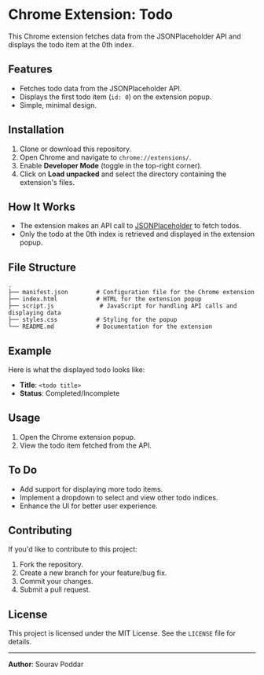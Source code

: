 # Chrome Extension: Todo

This Chrome extension fetches data from the JSONPlaceholder API and displays the todo item at the 0th index.

## Features

- Fetches todo data from the JSONPlaceholder API.
- Displays the first todo item (`id: 0`) on the extension popup.
- Simple, minimal design.

## Installation

1. Clone or download this repository.
2. Open Chrome and navigate to `chrome://extensions/`.
3. Enable **Developer Mode** (toggle in the top-right corner).
4. Click on **Load unpacked** and select the directory containing the extension's files.

## How It Works

- The extension makes an API call to [JSONPlaceholder](https://jsonplaceholder.typicode.com/) to fetch todos.
- Only the todo at the 0th index is retrieved and displayed in the extension popup.

## File Structure

```
.
├── manifest.json        # Configuration file for the Chrome extension
├── index.html           # HTML for the extension popup
├── script.js             # JavaScript for handling API calls and displaying data
├── styles.css           # Styling for the popup
└── README.md            # Documentation for the extension
```

## Example

Here is what the displayed todo looks like:

- **Title**: `<todo title>`
- **Status**: Completed/Incomplete

## Usage

1. Open the Chrome extension popup.
2. View the todo item fetched from the API.

## To Do

- Add support for displaying more todo items.
- Implement a dropdown to select and view other todo indices.
- Enhance the UI for better user experience.

## Contributing

If you'd like to contribute to this project:

1. Fork the repository.
2. Create a new branch for your feature/bug fix.
3. Commit your changes.
4. Submit a pull request.

## License

This project is licensed under the MIT License. See the `LICENSE` file for details.

---

**Author**: Sourav Poddar
